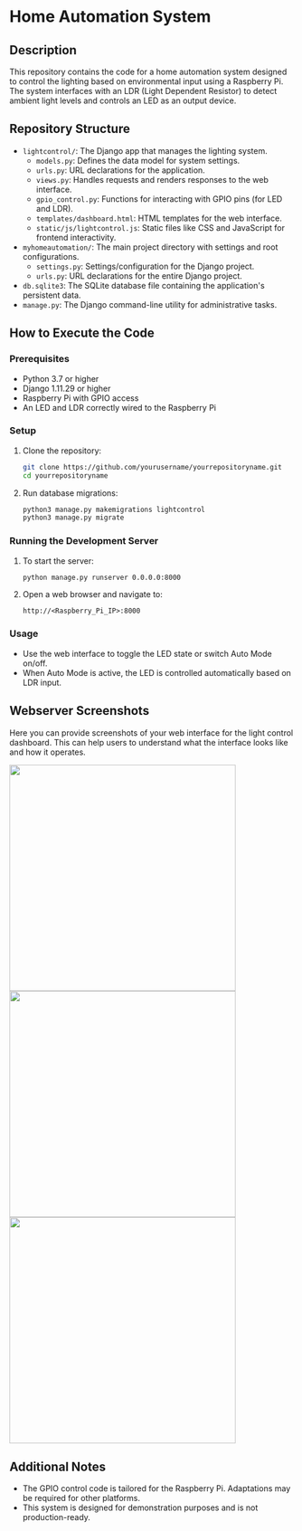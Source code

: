 # Home Automation System

## Description

This repository contains the code for a home automation system designed to control the lighting based on environmental input using a Raspberry Pi. The system interfaces with an LDR (Light Dependent Resistor) to detect ambient light levels and controls an LED as an output device.

## Repository Structure

- `lightcontrol/`: The Django app that manages the lighting system.
  - `models.py`: Defines the data model for system settings.
  - `urls.py`: URL declarations for the application.
  - `views.py`: Handles requests and renders responses to the web interface.
  - `gpio_control.py`: Functions for interacting with GPIO pins (for LED and LDR).
  - `templates/dashboard.html`: HTML templates for the web interface.
  - `static/js/lightcontrol.js`: Static files like CSS and JavaScript for frontend interactivity.
- `myhomeautomation/`: The main project directory with settings and root configurations.
  - `settings.py`: Settings/configuration for the Django project.
  - `urls.py`: URL declarations for the entire Django project.
- `db.sqlite3`: The SQLite database file containing the application's persistent data.
- `manage.py`: The Django command-line utility for administrative tasks.

## How to Execute the Code

### Prerequisites

- Python 3.7 or higher
- Django 1.11.29 or higher
- Raspberry Pi with GPIO access
- An LED and LDR correctly wired to the Raspberry Pi

### Setup

1. Clone the repository:

    ```bash
    git clone https://github.com/yourusername/yourrepositoryname.git
    cd yourrepositoryname
    ```

2. Run database migrations:

    ```bash
    python3 manage.py makemigrations lightcontrol
    python3 manage.py migrate
    ```

### Running the Development Server

1. To start the server:

    ```bash
    python manage.py runserver 0.0.0.0:8000
    ```

2. Open a web browser and navigate to:

    ```
    http://<Raspberry_Pi_IP>:8000
    ```

### Usage

- Use the web interface to toggle the LED state or switch Auto Mode on/off.
- When Auto Mode is active, the LED is controlled automatically based on LDR input.

## Webserver Screenshots

Here you can provide screenshots of your web interface for the light control dashboard. This can help users to understand what the interface looks like and how it operates.

<img style="height:400px" src="https://github.com/ahmaad-ansari/SOFE4610U-Assignment-3/assets/88805493/69e71ba7-f723-4ac0-92fd-817c9d8e7ba6" alt="">
<img style="height:400px" src="https://github.com/ahmaad-ansari/SOFE4610U-Assignment-3/assets/88805493/20431deb-c280-4742-acfa-63835a145307" alt="">
<img style="height:400px" src="https://github.com/ahmaad-ansari/SOFE4610U-Assignment-3/assets/88805493/e9800e7e-8bef-4fcb-af59-15a41a8ba4ed" alt="">

## Additional Notes

- The GPIO control code is tailored for the Raspberry Pi. Adaptations may be required for other platforms.
- This system is designed for demonstration purposes and is not production-ready.
